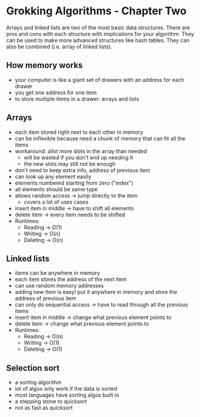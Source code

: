 # Grokking Algorithms - Chapter Two

Arrays and linked lists are two of the most basic data structures.  There are pros and cons with each structure with implications for your algorithm.  They can be used to make more advanced structures like hash tables. They can also be combined (i.e. array of linked lists).

## How memory works
- your computer is like a giant set of drawers with an address for each drawer
- you get one address for one item 
- to store multiple items in a drawer: arrays and lists

## Arrays
- each item stored right next to each other in memory
- can be inflexible because need a chunk of memory that can fit all the items
- workaround: allot more slots in the array than needed
    - will be wasted if you don't end up needing it
    - the new slots may still not be enough
- don't need to keep extra info, address of previous item
- can look up any element easily
- elements numbered starting from zero ("index")
- all elements should be same type
- allows random access -> jump directly to the item
    - covers a lot of uses cases 
- insert item in middle -> have to shift all elements
- delete item -> every item needs to be shifted
- Runtimes:
    - Reading -> O(1)
    - Writing -> O(n)
    - Deleting -> O(n)

## Linked lists
- items can be anywhere in memory
- each item stores the address of the next item
- can use random memory addresses
- adding new item is easy! put it anywhere in memory and store the address of previous item
- can only do sequential access -> have to read through all the previous items
- insert item in middle -> change what previous element points to
- delete item -> change what previous element points to
- Runtimes:
    - Reading -> O(n)
    - Writing -> O(1)
    - Deleting -> O(1)

## Selection sort

- a sorting algorithm
- lot of algos only work if the data is sorted
- most languages have sorting algos built in
- a stepping stone to quicksort 
- not as fast as quicksort 
